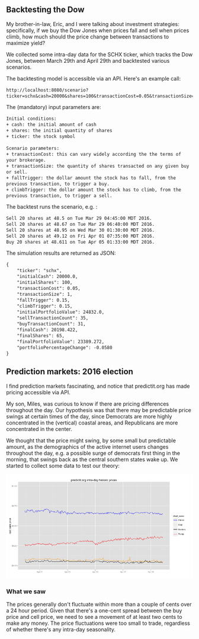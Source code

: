 ## Backtesting the Dow

My brother-in-law, Eric, and I were talking about investment strategies: specifically, if we buy the Dow Jones when prices fall and sell when prices climb, how much should the price change between transactions to maximize yield?

We collected some intra-day data for the SCHX ticker, which tracks the Dow Jones, between March 29th and April 29th and backtested various scenarios.

The backtesting model is accessible via an API. Here's an example call:

    http://localhost:8080/scenario?ticker=schx&cash=20000&shares=100&transactionCost=0.05&transactionSize=1&fallTrigger=0.15&climbTrigger=0.15

The (mandatory) input parameters are:

    Initial conditions:
    + cash: the initial amount of cash
    + shares: the initial quantity of shares
    + ticker: the stock symbol

    Scenario parameters:
    + transactionCost: this can vary widely according the the terms of your brokerage.
    + transactionSize: the quantity of shares transacted on any given buy or sell.
    + fallTrigger: the dollar amount the stock has to fall, from the previous transaction, to trigger a buy.
    + climbTrigger: the dollar amount the stock has to climb, from the previous transaction, to trigger a sell.

The backtest runs the scenario, e.g. :

    Sell 20 shares at 48.5 on Tue Mar 29 04:45:00 MDT 2016.
    Sell 20 shares at 48.67 on Tue Mar 29 06:40:00 MDT 2016.
    Sell 20 shares at 48.95 on Wed Mar 30 01:30:00 MDT 2016.
    Sell 20 shares at 49.12 on Fri Apr 01 07:35:00 MDT 2016.
    Buy 20 shares at 48.611 on Tue Apr 05 01:33:00 MDT 2016.

The simulation results are returned as JSON:

    {
        "ticker": "schx",
        "initialCash": 20000.0,
        "initialShares": 100,
        "transactionCost": 0.05,
        "transactionSize": 1,
        "fallTrigger": 0.15,
        "climbTrigger": 0.15,
        "initialPortfolioValue": 24832.0,
        "sellTransactionCount": 35,
        "buyTransactionCount": 31,
        "finalCash": 20198.422,
        "finalShares": 65,
        "finalPortfolioValue": 23389.272,
        "portfolioPercentageChange": -0.0580
    }



## Prediction markets: 2016 election

I find prediction markets fascinating, and notice that predictit.org has made pricing accessible via API.

My son, Miles, was curious to know if there are pricing differences throughout the day. Our hypothesis was that there may be predictable price swings at certain times of the day, since Democrats are more highly concentrated in the (vertical) coastal areas, and Republicans are more concentrated in the center. 

We thought that the price might swing, by some small but predictable amount, as the demographics of the active internet users changes throughout the day, e.g. a possible surge of democrats first thing in the morning, that swings back as the central southern states wake up. We started to collect some data to test our theory:

![PredictIt.org last trade prices](predictit_election_last_trade_prices.png)

### What we saw ###

The prices generally don't fluctuate within more than a couple of cents over a 24 hour period. Given that there's a one-cent spread between the buy price and cell price, we need to see a movement of at least two cents to make any money. The price fluctuations were too small to trade, regardless of whether there's any intra-day seasonality.

